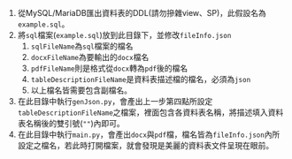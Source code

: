 1. 從MySQL/MariaDB匯出資料表的DDL(請勿摻雜view、SP)，此假設名為`example.sql`。
1. 將`sql`檔案(`example.sql`)放到此目錄下，並修改`fileInfo.json`  
    1. `sqlFileName`為`sql`檔案的檔名
    1. `docxFileName`為要輸出的`docx`檔名
    1. `pdfFileName`則是格式從`docx`轉為`pdf`後的檔名
    1. `tableDescriptionFileName`是資料表描述檔的檔名，必須為`json`
    1. 以上檔名皆需要包含副檔名。
1. 在此目錄中執行`genJson.py`，會產出上一步第四點所設定`tableDescriptionFileName`之檔案，裡面包含各資料表名稱，將描述填入資料表名稱後的雙引號(`""`)內即可。
1. 在此目錄中執行`main.py`，會產出`docx`與`pdf`檔，檔名皆為`fileInfo.json`內所設定之檔名，若此時打開檔案，就會發現是美麗的資料表文件呈現在眼前。